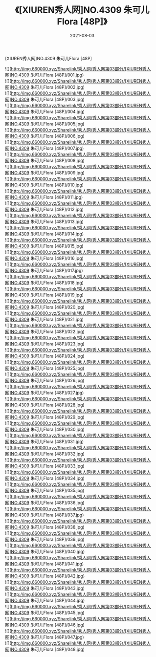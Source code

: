 ﻿---
layout: post
title:  《[XIUREN秀人网]NO.4309 朱可儿Flora [48P]》
date:   2021-08-03
img: http://img.660000.xyz/Sharelink/秀人网/秀人网第03部分/[XIUREN秀人网]NO.4309 朱可儿Flora [48P]/000.jpg
categories: [美女, 清纯, 唯美]
---

[XIUREN秀人网]NO.4309 朱可儿Flora [48P]

  ![](http://img.660000.xyz/Sharelink/秀人网/秀人网第03部分/[XIUREN秀人网]NO.4309 朱可儿Flora [48P]/001.jpg) <br> ![](http://img.660000.xyz/Sharelink/秀人网/秀人网第03部分/[XIUREN秀人网]NO.4309 朱可儿Flora [48P]/002.jpg) <br> ![](http://img.660000.xyz/Sharelink/秀人网/秀人网第03部分/[XIUREN秀人网]NO.4309 朱可儿Flora [48P]/003.jpg) <br> ![](http://img.660000.xyz/Sharelink/秀人网/秀人网第03部分/[XIUREN秀人网]NO.4309 朱可儿Flora [48P]/004.jpg) <br> ![](http://img.660000.xyz/Sharelink/秀人网/秀人网第03部分/[XIUREN秀人网]NO.4309 朱可儿Flora [48P]/005.jpg) <br> ![](http://img.660000.xyz/Sharelink/秀人网/秀人网第03部分/[XIUREN秀人网]NO.4309 朱可儿Flora [48P]/006.jpg) <br> ![](http://img.660000.xyz/Sharelink/秀人网/秀人网第03部分/[XIUREN秀人网]NO.4309 朱可儿Flora [48P]/007.jpg) <br> ![](http://img.660000.xyz/Sharelink/秀人网/秀人网第03部分/[XIUREN秀人网]NO.4309 朱可儿Flora [48P]/008.jpg) <br> ![](http://img.660000.xyz/Sharelink/秀人网/秀人网第03部分/[XIUREN秀人网]NO.4309 朱可儿Flora [48P]/009.jpg) <br> ![](http://img.660000.xyz/Sharelink/秀人网/秀人网第03部分/[XIUREN秀人网]NO.4309 朱可儿Flora [48P]/010.jpg) <br> ![](http://img.660000.xyz/Sharelink/秀人网/秀人网第03部分/[XIUREN秀人网]NO.4309 朱可儿Flora [48P]/011.jpg) <br> ![](http://img.660000.xyz/Sharelink/秀人网/秀人网第03部分/[XIUREN秀人网]NO.4309 朱可儿Flora [48P]/012.jpg) <br> ![](http://img.660000.xyz/Sharelink/秀人网/秀人网第03部分/[XIUREN秀人网]NO.4309 朱可儿Flora [48P]/013.jpg) <br> ![](http://img.660000.xyz/Sharelink/秀人网/秀人网第03部分/[XIUREN秀人网]NO.4309 朱可儿Flora [48P]/014.jpg) <br> ![](http://img.660000.xyz/Sharelink/秀人网/秀人网第03部分/[XIUREN秀人网]NO.4309 朱可儿Flora [48P]/015.jpg) <br> ![](http://img.660000.xyz/Sharelink/秀人网/秀人网第03部分/[XIUREN秀人网]NO.4309 朱可儿Flora [48P]/016.jpg) <br> ![](http://img.660000.xyz/Sharelink/秀人网/秀人网第03部分/[XIUREN秀人网]NO.4309 朱可儿Flora [48P]/017.jpg) <br> ![](http://img.660000.xyz/Sharelink/秀人网/秀人网第03部分/[XIUREN秀人网]NO.4309 朱可儿Flora [48P]/018.jpg) <br> ![](http://img.660000.xyz/Sharelink/秀人网/秀人网第03部分/[XIUREN秀人网]NO.4309 朱可儿Flora [48P]/019.jpg) <br> ![](http://img.660000.xyz/Sharelink/秀人网/秀人网第03部分/[XIUREN秀人网]NO.4309 朱可儿Flora [48P]/020.jpg) <br> ![](http://img.660000.xyz/Sharelink/秀人网/秀人网第03部分/[XIUREN秀人网]NO.4309 朱可儿Flora [48P]/021.jpg) <br> ![](http://img.660000.xyz/Sharelink/秀人网/秀人网第03部分/[XIUREN秀人网]NO.4309 朱可儿Flora [48P]/022.jpg) <br> ![](http://img.660000.xyz/Sharelink/秀人网/秀人网第03部分/[XIUREN秀人网]NO.4309 朱可儿Flora [48P]/023.jpg) <br> ![](http://img.660000.xyz/Sharelink/秀人网/秀人网第03部分/[XIUREN秀人网]NO.4309 朱可儿Flora [48P]/024.jpg) <br> ![](http://img.660000.xyz/Sharelink/秀人网/秀人网第03部分/[XIUREN秀人网]NO.4309 朱可儿Flora [48P]/025.jpg) <br> ![](http://img.660000.xyz/Sharelink/秀人网/秀人网第03部分/[XIUREN秀人网]NO.4309 朱可儿Flora [48P]/026.jpg) <br> ![](http://img.660000.xyz/Sharelink/秀人网/秀人网第03部分/[XIUREN秀人网]NO.4309 朱可儿Flora [48P]/027.jpg) <br> ![](http://img.660000.xyz/Sharelink/秀人网/秀人网第03部分/[XIUREN秀人网]NO.4309 朱可儿Flora [48P]/028.jpg) <br> ![](http://img.660000.xyz/Sharelink/秀人网/秀人网第03部分/[XIUREN秀人网]NO.4309 朱可儿Flora [48P]/029.jpg) <br> ![](http://img.660000.xyz/Sharelink/秀人网/秀人网第03部分/[XIUREN秀人网]NO.4309 朱可儿Flora [48P]/030.jpg) <br> ![](http://img.660000.xyz/Sharelink/秀人网/秀人网第03部分/[XIUREN秀人网]NO.4309 朱可儿Flora [48P]/031.jpg) <br> ![](http://img.660000.xyz/Sharelink/秀人网/秀人网第03部分/[XIUREN秀人网]NO.4309 朱可儿Flora [48P]/032.jpg) <br> ![](http://img.660000.xyz/Sharelink/秀人网/秀人网第03部分/[XIUREN秀人网]NO.4309 朱可儿Flora [48P]/033.jpg) <br> ![](http://img.660000.xyz/Sharelink/秀人网/秀人网第03部分/[XIUREN秀人网]NO.4309 朱可儿Flora [48P]/034.jpg) <br> ![](http://img.660000.xyz/Sharelink/秀人网/秀人网第03部分/[XIUREN秀人网]NO.4309 朱可儿Flora [48P]/035.jpg) <br> ![](http://img.660000.xyz/Sharelink/秀人网/秀人网第03部分/[XIUREN秀人网]NO.4309 朱可儿Flora [48P]/036.jpg) <br> ![](http://img.660000.xyz/Sharelink/秀人网/秀人网第03部分/[XIUREN秀人网]NO.4309 朱可儿Flora [48P]/037.jpg) <br> ![](http://img.660000.xyz/Sharelink/秀人网/秀人网第03部分/[XIUREN秀人网]NO.4309 朱可儿Flora [48P]/038.jpg) <br> ![](http://img.660000.xyz/Sharelink/秀人网/秀人网第03部分/[XIUREN秀人网]NO.4309 朱可儿Flora [48P]/039.jpg) <br> ![](http://img.660000.xyz/Sharelink/秀人网/秀人网第03部分/[XIUREN秀人网]NO.4309 朱可儿Flora [48P]/040.jpg) <br> ![](http://img.660000.xyz/Sharelink/秀人网/秀人网第03部分/[XIUREN秀人网]NO.4309 朱可儿Flora [48P]/041.jpg) <br> ![](http://img.660000.xyz/Sharelink/秀人网/秀人网第03部分/[XIUREN秀人网]NO.4309 朱可儿Flora [48P]/042.jpg) <br> ![](http://img.660000.xyz/Sharelink/秀人网/秀人网第03部分/[XIUREN秀人网]NO.4309 朱可儿Flora [48P]/043.jpg) <br> ![](http://img.660000.xyz/Sharelink/秀人网/秀人网第03部分/[XIUREN秀人网]NO.4309 朱可儿Flora [48P]/044.jpg) <br> ![](http://img.660000.xyz/Sharelink/秀人网/秀人网第03部分/[XIUREN秀人网]NO.4309 朱可儿Flora [48P]/045.jpg) <br> ![](http://img.660000.xyz/Sharelink/秀人网/秀人网第03部分/[XIUREN秀人网]NO.4309 朱可儿Flora [48P]/046.jpg) <br> ![](http://img.660000.xyz/Sharelink/秀人网/秀人网第03部分/[XIUREN秀人网]NO.4309 朱可儿Flora [48P]/047.jpg) <br> ![](http://img.660000.xyz/Sharelink/秀人网/秀人网第03部分/[XIUREN秀人网]NO.4309 朱可儿Flora [48P]/048.jpg) <br>